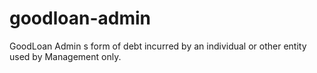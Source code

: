 # goodloan-admin
GoodLoan Admin s form of debt incurred by an individual or other entity used by Management only.
